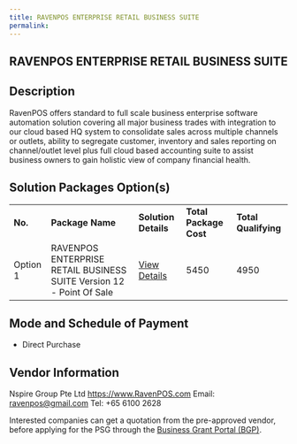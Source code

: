 ```yaml
---
title: RAVENPOS ENTERPRISE RETAIL BUSINESS SUITE
permalink: 
---
```


## RAVENPOS ENTERPRISE RETAIL BUSINESS SUITE

## Description

RavenPOS offers standard to full scale business enterprise software automation solution covering all major business trades with integration to our cloud based HQ system to consolidate sales across multiple channels or outlets, ability to segregate customer, inventory and sales reporting on channel/outlet level plus full cloud based accounting suite to assist business owners to gain holistic view of company financial health.

## Solution Packages Option(s)

<table>
<tr>
<td><b>No.</b></td>
<td><b>Package Name</b></td>
<td><b>Solution Details</b></td>
<td><b>Total Package Cost</b></td>
<td><b>Total Qualifying</b></td>
</tr>
<tr>
<td>Option 1</td>
<td>RAVENPOS ENTERPRISE RETAIL BUSINESS SUITE Version 12 - Point Of Sale</td>
<td><a href='https://www.gobusiness.gov.sg/images/psg/Nspire_Group_20200123_Annex_3_20200625145749_Part_1.pdf'>View Details</a></td>
<td>5450</td>
<td>4950</td>
</tr>
</table>

## Mode and Schedule of Payment

 - Direct Purchase

## Vendor Information

 Nspire Group Pte Ltd
https://www.RavenPOS.com
Email: ravenpos@gmail.com
Tel: +65 6100 2628

Interested companies can get a quotation from the pre-approved vendor, before applying for the PSG through the <a href='https://www.businessgrants.gov.sg/'>Business Grant Portal (BGP)</a>.
